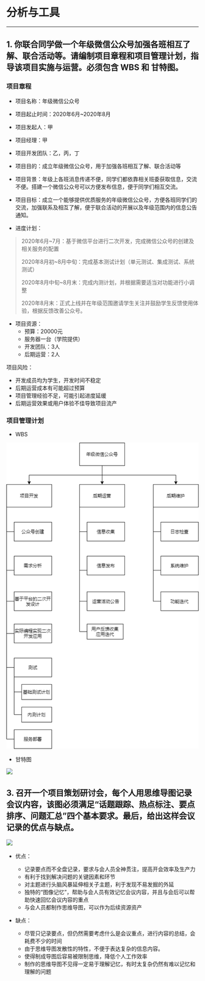 # 分析与工具

---

## 1. 你联合同学做一个年级微信公众号加强各班相互了解、联合活动等。请编制项目章程和项目管理计划，指导该项目实施与运营。必须包含 WBS 和 甘特图。

### 项目章程

- 项目名称：年级微信公众号

- 项目起止时间：2020年6月~2020年8月

- 项目发起人：甲

- 项目经理：甲

- 项目开发团队：乙，丙，丁

- 项目目的：成立年级微信公众号，用于加强各班相互了解、联合活动等

- 项目背景：年级上各班消息传递不便，同学们都依靠相关班委获取信息，交流不便。搭建一个微信公众号可以方便发布信息，便于同学们相互交流。

- 项目目标：成立一个能够提供优质服务的年级微信公众号，方便各班同学们的交流，加强联系及相互了解，便于联合活动的开展以及年级范围内的信息公告通知。

- 进度计划：

> 2020年6月~7月：基于微信平台进行二次开发，完成微信公众号的创建及相关服务的配置
> 
> 2020年8月初~8月中旬：完成基本测试计划（单元测试、集成测试、系统测试）
> 
> 2020年8月中旬~8月末：完成内测计划，并根据需要适当对功能进行小调整
> 
> 2020年8月末：正式上线并在年级范围邀请学生关注并鼓励学生反馈使用体验，根据反馈改善公众号。

- 项目资源：
    - 预算：20000元
    - 服务器一台（学院提供）
    - 开发团队：3人
    - 后期运营：2人

项目风险：

- 开发成员均为学生，开发时间不稳定
- 后期运营成本有可能超过预算
- 项目管理经验不足，可能引起进度延缓
- 后期运营效果或用户体验不佳导致项目流产

### 项目管理计划

- WBS

![](hw4/2020-05-31-13-13-59.png)

- 甘特图

<!-- ```mermaid
gantt
    dateFormat  YYYY-MM
    title 年级公众号计划
    section A
    公众号创建、二次开发及部署        :active, des1,2020-06,2020-07
    基础测试计划      :des2,after des1,15d
    内测计划      :des3, after des2, 15d
    正式上线     :des4, after des3, 10d
``` -->
![](hw4/2020-05-31-13-16-29.png)

## 3. 召开一个项目策划研讨会，每个人用思维导图记录会议内容，该图必须满足“话题跟踪、热点标注、要点排序、问题汇总”四个基本要求。最后，给出这样会议记录的优点与缺点。

![](hw4/2020-05-31-09-45-25.png)

- 优点：
    - 记录要点而不全盘记录，要求与会人员全神贯注，提高开会效率及生产力
    - 有利于找到解决问题的关键因素和环节
    - 对主题进行头脑风暴延伸相关子主题，利于发现不易发掘的外延
    - 独特的“图像记忆”，帮助与会人员有效记忆会议内容，并且与会后可以帮助快速回忆会议内容的重点
    - 与会人员都制作思维导图，可以作为后续资源资产

- 缺点：
    - 尽管只记录要点，但仍然需要考虑什么是会议重点，进行内容的总结，会耗费不少的时间
    - 由于思维导图发散性的特性，不便于表达复杂的信息内容。
    - 使得制成导图后容易被限制思维，降低个人工作效率
    - 制作的思维导图不见得一定易于理解记忆，有时太复杂仍然有难以记忆和理解的问题